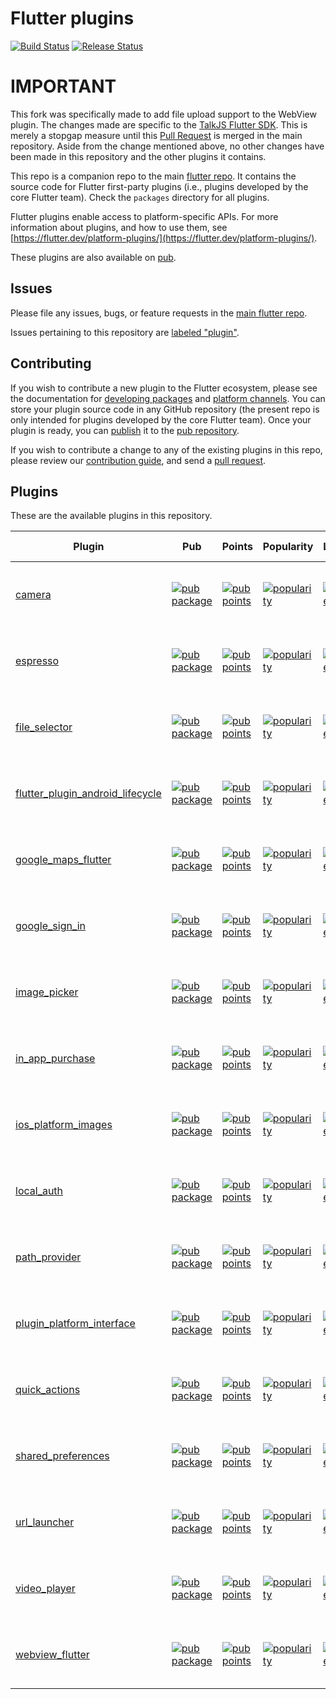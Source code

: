 # Flutter plugins

[![Build Status](https://api.cirrus-ci.com/github/flutter/plugins.svg)](https://cirrus-ci.com/github/flutter/plugins/master)
[![Release Status](https://github.com/flutter/plugins/actions/workflows/release.yml/badge.svg)](https://github.com/flutter/plugins/actions/workflows/release.yml)

# IMPORTANT

This fork was specifically made to add file upload support to the WebView plugin. The changes
made are specific to the [TalkJS Flutter SDK](https://pub.dev/packages/talkjs_flutter).
This is merely a stopgap measure until this [Pull Request](https://github.com/flutter/plugins/pull/5172)
is merged in the main repository. Aside from the change mentioned above, no other changes
have been made in this repository and the other plugins it contains.

This repo is a companion repo to the main [flutter
repo](https://github.com/flutter/flutter). It contains the source code for
Flutter first-party plugins (i.e., plugins developed by the core Flutter team).
Check the `packages` directory for all plugins.

Flutter plugins enable access to platform-specific APIs. For more information
about plugins, and how to use them, see
[https://flutter.dev/platform-plugins/](https://flutter.dev/platform-plugins/).

These plugins are also available on
[pub](https://pub.dev/flutter/packages).

## Issues

Please file any issues, bugs, or feature requests in the [main flutter
repo](https://github.com/flutter/flutter/issues/new).

Issues pertaining to this repository are [labeled
"plugin"](https://github.com/flutter/flutter/issues?q=is%3Aopen+is%3Aissue+label%3Aplugin).

## Contributing

If you wish to contribute a new plugin to the Flutter ecosystem, please
see the documentation for [developing packages](https://flutter.dev/developing-packages/) and
[platform channels](https://flutter.dev/platform-channels/). You can store
your plugin source code in any GitHub repository (the present repo is only
intended for plugins developed by the core Flutter team). Once your plugin
is ready, you can [publish](https://flutter.dev/developing-packages/#publish) it
to the [pub repository](https://pub.dev/).

If you wish to contribute a change to any of the existing plugins in this repo,
please review our [contribution guide](https://github.com/flutter/plugins/blob/master/CONTRIBUTING.md),
and send a [pull request](https://github.com/flutter/plugins/pulls).

## Plugins

These are the available plugins in this repository.

| Plugin                                                                           | Pub                                                                                                                                            | Points                                                                                                                                             | Popularity                                                                                                                                       | Likes                                                                                                                                  | Issues                                                                                                                                                                                                            | Pull requests                                                                                                                                                                                                               |
| -------------------------------------------------------------------------------- | ---------------------------------------------------------------------------------------------------------------------------------------------- | -------------------------------------------------------------------------------------------------------------------------------------------------- | ------------------------------------------------------------------------------------------------------------------------------------------------ | -------------------------------------------------------------------------------------------------------------------------------------- | ----------------------------------------------------------------------------------------------------------------------------------------------------------------------------------------------------------------- | --------------------------------------------------------------------------------------------------------------------------------------------------------------------------------------------------------------------------- |
| [camera](./packages/camera/)                                                     | [![pub package](https://img.shields.io/pub/v/camera.svg)](https://pub.dev/packages/camera)                                                     | [![pub points](https://badges.bar/camera/pub%20points)](https://pub.dev/packages/camera/score)                                                     | [![popularity](https://badges.bar/camera/popularity)](https://pub.dev/packages/camera/score)                                                     | [![likes](https://badges.bar/camera/likes)](https://pub.dev/packages/camera/score)                                                     | [![GitHub issues by-label](https://img.shields.io/github/issues/flutter/flutter/p:%20camera?label=)](https://github.com/flutter/flutter/labels/p%3A%20camera)                                                     | [![GitHub pull requests by-label](https://img.shields.io/github/issues-pr/flutter/plugins/p:%20camera?label=)](https://github.com/flutter/plugins/labels/p%3A%20camera)                                                     |
| [espresso](./packages/espresso/)                                                 | [![pub package](https://img.shields.io/pub/v/espresso.svg)](https://pub.dev/packages/espresso)                                                 | [![pub points](https://badges.bar/espresso/pub%20points)](https://pub.dev/packages/espresso/score)                                                 | [![popularity](https://badges.bar/espresso/popularity)](https://pub.dev/packages/espresso/score)                                                 | [![likes](https://badges.bar/espresso/likes)](https://pub.dev/packages/espresso/score)                                                 | [![GitHub issues by-label](https://img.shields.io/github/issues/flutter/flutter/p:%20espresso?label=)](https://github.com/flutter/flutter/labels/p%3A%20espresso)                                                 | [![GitHub pull requests by-label](https://img.shields.io/github/issues-pr/flutter/plugins/p:%20espresso?label=)](https://github.com/flutter/plugins/labels/p%3A%20espresso)                                                 |
| [file_selector](./packages/file_selector/)                                       | [![pub package](https://img.shields.io/pub/v/file_selector.svg)](https://pub.dev/packages/file_selector)                                       | [![pub points](https://badges.bar/file_selector/pub%20points)](https://pub.dev/packages/file_selector/score)                                       | [![popularity](https://badges.bar/file_selector/popularity)](https://pub.dev/packages/file_selector/score)                                       | [![likes](https://badges.bar/file_selector/likes)](https://pub.dev/packages/file_selector/score)                                       | [![GitHub issues by-label](https://img.shields.io/github/issues/flutter/flutter/p:%20file_selector?label=)](https://github.com/flutter/flutter/labels/p%3A%20file_selector)                                       | [![GitHub pull requests by-label](https://img.shields.io/github/issues-pr/flutter/plugins/p:%20file_selector?label=)](https://github.com/flutter/plugins/labels/p%3A%20file_selector)                                       |
| [flutter_plugin_android_lifecycle](./packages/flutter_plugin_android_lifecycle/) | [![pub package](https://img.shields.io/pub/v/flutter_plugin_android_lifecycle.svg)](https://pub.dev/packages/flutter_plugin_android_lifecycle) | [![pub points](https://badges.bar/flutter_plugin_android_lifecycle/pub%20points)](https://pub.dev/packages/flutter_plugin_android_lifecycle/score) | [![popularity](https://badges.bar/flutter_plugin_android_lifecycle/popularity)](https://pub.dev/packages/flutter_plugin_android_lifecycle/score) | [![likes](https://badges.bar/flutter_plugin_android_lifecycle/likes)](https://pub.dev/packages/flutter_plugin_android_lifecycle/score) | [![GitHub issues by-label](https://img.shields.io/github/issues/flutter/flutter/p:%20flutter_plugin_android_lifecycle?label=)](https://github.com/flutter/flutter/labels/p%3A%20flutter_plugin_android_lifecycle) | [![GitHub pull requests by-label](https://img.shields.io/github/issues-pr/flutter/plugins/p:%20flutter_plugin_android_lifecycle?label=)](https://github.com/flutter/plugins/labels/p%3A%20flutter_plugin_android_lifecycle) |
| [google_maps_flutter](./packages/google_maps_flutter)                            | [![pub package](https://img.shields.io/pub/v/google_maps_flutter.svg)](https://pub.dev/packages/google_maps_flutter)                           | [![pub points](https://badges.bar/google_maps_flutter/pub%20points)](https://pub.dev/packages/google_maps_flutter/score)                           | [![popularity](https://badges.bar/google_maps_flutter/popularity)](https://pub.dev/packages/google_maps_flutter/score)                           | [![likes](https://badges.bar/google_maps_flutter/likes)](https://pub.dev/packages/google_maps_flutter/score)                           | [![GitHub issues by-label](https://img.shields.io/github/issues/flutter/flutter/p:%20maps?label=)](https://github.com/flutter/flutter/labels/p%3A%20maps)                                                         | [![GitHub pull requests by-label](https://img.shields.io/github/issues-pr/flutter/plugins/p:%20google_maps_flutter?label=)](https://github.com/flutter/plugins/labels/p%3A%20google_maps_flutter)                           |
| [google_sign_in](./packages/google_sign_in/)                                     | [![pub package](https://img.shields.io/pub/v/google_sign_in.svg)](https://pub.dev/packages/google_sign_in)                                     | [![pub points](https://badges.bar/google_sign_in/pub%20points)](https://pub.dev/packages/google_sign_in/score)                                     | [![popularity](https://badges.bar/google_sign_in/popularity)](https://pub.dev/packages/google_sign_in/score)                                     | [![likes](https://badges.bar/google_sign_in/likes)](https://pub.dev/packages/google_sign_in/score)                                     | [![GitHub issues by-label](https://img.shields.io/github/issues/flutter/flutter/p:%20google_sign_in?label=)](https://github.com/flutter/flutter/labels/p%3A%20google_sign_in)                                     | [![GitHub pull requests by-label](https://img.shields.io/github/issues-pr/flutter/plugins/p:%20google_sign_in?label=)](https://github.com/flutter/plugins/labels/p%3A%20google_sign_in)                                     |
| [image_picker](./packages/image_picker/)                                         | [![pub package](https://img.shields.io/pub/v/image_picker.svg)](https://pub.dev/packages/image_picker)                                         | [![pub points](https://badges.bar/image_picker/pub%20points)](https://pub.dev/packages/image_picker/score)                                         | [![popularity](https://badges.bar/image_picker/popularity)](https://pub.dev/packages/image_picker/score)                                         | [![likes](https://badges.bar/image_picker/likes)](https://pub.dev/packages/image_picker/score)                                         | [![GitHub issues by-label](https://img.shields.io/github/issues/flutter/flutter/p:%20image_picker?label=)](https://github.com/flutter/flutter/labels/p%3A%20image_picker)                                         | [![GitHub pull requests by-label](https://img.shields.io/github/issues-pr/flutter/plugins/p:%20image_picker?label=)](https://github.com/flutter/plugins/labels/p%3A%20image_picker)                                         |
| [in_app_purchase](./packages/in_app_purchase/)                                   | [![pub package](https://img.shields.io/pub/v/in_app_purchase.svg)](https://pub.dev/packages/in_app_purchase)                                   | [![pub points](https://badges.bar/in_app_purchase/pub%20points)](https://pub.dev/packages/in_app_purchase/score)                                   | [![popularity](https://badges.bar/in_app_purchase/popularity)](https://pub.dev/packages/in_app_purchase/score)                                   | [![likes](https://badges.bar/in_app_purchase/likes)](https://pub.dev/packages/in_app_purchase/score)                                   | [![GitHub issues by-label](https://img.shields.io/github/issues/flutter/flutter/p:%20in_app_purchase?label=)](https://github.com/flutter/flutter/labels/p%3A%20in_app_purchase)                                   | [![GitHub pull requests by-label](https://img.shields.io/github/issues-pr/flutter/plugins/p:%20in_app_purchase?label=)](https://github.com/flutter/plugins/labels/p%3A%20in_app_purchase)                                   |
| [ios_platform_images](./packages/ios_platform_images/)                           | [![pub package](https://img.shields.io/pub/v/ios_platform_images.svg)](https://pub.dev/packages/ios_platform_images)                           | [![pub points](https://badges.bar/ios_platform_images/pub%20points)](https://pub.dev/packages/ios_platform_images/score)                           | [![popularity](https://badges.bar/ios_platform_images/popularity)](https://pub.dev/packages/ios_platform_images/score)                           | [![likes](https://badges.bar/ios_platform_images/likes)](https://pub.dev/packages/ios_platform_images/score)                           | [![GitHub issues by-label](https://img.shields.io/github/issues/flutter/flutter/p:%20ios_platform_images?label=)](https://github.com/flutter/flutter/labels/p%3A%20ios_platform_images)                           | [![GitHub pull requests by-label](https://img.shields.io/github/issues-pr/flutter/plugins/p:%20ios_platform_images?label=)](https://github.com/flutter/plugins/labels/p%3A%20ios_platform_images)                           |
| [local_auth](./packages/local_auth/)                                             | [![pub package](https://img.shields.io/pub/v/local_auth.svg)](https://pub.dev/packages/local_auth)                                             | [![pub points](https://badges.bar/local_auth/pub%20points)](https://pub.dev/packages/local_auth/score)                                             | [![popularity](https://badges.bar/local_auth/popularity)](https://pub.dev/packages/local_auth/score)                                             | [![likes](https://badges.bar/local_auth/likes)](https://pub.dev/packages/local_auth/score)                                             | [![GitHub issues by-label](https://img.shields.io/github/issues/flutter/flutter/p:%20local_auth?label=)](https://github.com/flutter/flutter/labels/p%3A%20local_auth)                                             | [![GitHub pull requests by-label](https://img.shields.io/github/issues-pr/flutter/plugins/p:%20local_auth?label=)](https://github.com/flutter/plugins/labels/p%3A%20local_auth)                                             |
| [path_provider](./packages/path_provider/)                                       | [![pub package](https://img.shields.io/pub/v/path_provider.svg)](https://pub.dev/packages/path_provider)                                       | [![pub points](https://badges.bar/path_provider/pub%20points)](https://pub.dev/packages/path_provider/score)                                       | [![popularity](https://badges.bar/path_provider/popularity)](https://pub.dev/packages/path_provider/score)                                       | [![likes](https://badges.bar/path_provider/likes)](https://pub.dev/packages/path_provider/score)                                       | [![GitHub issues by-label](https://img.shields.io/github/issues/flutter/flutter/p:%20path_provider?label=)](https://github.com/flutter/flutter/labels/p%3A%20path_provider)                                       | [![GitHub pull requests by-label](https://img.shields.io/github/issues-pr/flutter/plugins/p:%20path_provider?label=)](https://github.com/flutter/plugins/labels/p%3A%20path_provider)                                       |
| [plugin_platform_interface](./packages/plugin_platform_interface/)               | [![pub package](https://img.shields.io/pub/v/plugin_platform_interface.svg)](https://pub.dev/packages/plugin_platform_interface)               | [![pub points](https://badges.bar/plugin_platform_interface/pub%20points)](https://pub.dev/packages/plugin_platform_interface/score)               | [![popularity](https://badges.bar/plugin_platform_interface/popularity)](https://pub.dev/packages/plugin_platform_interface/score)               | [![likes](https://badges.bar/plugin_platform_interface/likes)](https://pub.dev/packages/plugin_platform_interface/score)               | [![GitHub issues by-label](https://img.shields.io/github/issues/flutter/flutter/p:%20plugin_platform_interface?label=)](https://github.com/flutter/flutter/labels/p%3A%20plugin_platform_interface)               | [![GitHub pull requests by-label](https://img.shields.io/github/issues-pr/flutter/plugins/p:%20plugin_platform_interface?label=)](https://github.com/flutter/plugins/labels/p%3A%20plugin_platform_interface)               |
| [quick_actions](./packages/quick_actions/)                                       | [![pub package](https://img.shields.io/pub/v/quick_actions.svg)](https://pub.dev/packages/quick_actions)                                       | [![pub points](https://badges.bar/quick_actions/pub%20points)](https://pub.dev/packages/quick_actions/score)                                       | [![popularity](https://badges.bar/quick_actions/popularity)](https://pub.dev/packages/quick_actions/score)                                       | [![likes](https://badges.bar/quick_actions/likes)](https://pub.dev/packages/quick_actions/score)                                       | [![GitHub issues by-label](https://img.shields.io/github/issues/flutter/flutter/p:%20quick_actions?label=)](https://github.com/flutter/flutter/labels/p%3A%20quick_actions)                                       | [![GitHub pull requests by-label](https://img.shields.io/github/issues-pr/flutter/plugins/p:%20quick_actions?label=)](https://github.com/flutter/plugins/labels/p%3A%20quick_actions)                                       |
| [shared_preferences](./packages/shared_preferences/)                             | [![pub package](https://img.shields.io/pub/v/shared_preferences.svg)](https://pub.dev/packages/shared_preferences)                             | [![pub points](https://badges.bar/shared_preferences/pub%20points)](https://pub.dev/packages/shared_preferences/score)                             | [![popularity](https://badges.bar/shared_preferences/popularity)](https://pub.dev/packages/shared_preferences/score)                             | [![likes](https://badges.bar/shared_preferences/likes)](https://pub.dev/packages/shared_preferences/score)                             | [![GitHub issues by-label](https://img.shields.io/github/issues/flutter/flutter/p:%20shared_preferences?label=)](https://github.com/flutter/flutter/labels/p%3A%20shared_preferences)                             | [![GitHub pull requests by-label](https://img.shields.io/github/issues-pr/flutter/plugins/p:%20shared_preferences?label=)](https://github.com/flutter/plugins/labels/p%3A%20shared_preferences)                             |
| [url_launcher](./packages/url_launcher/)                                         | [![pub package](https://img.shields.io/pub/v/url_launcher.svg)](https://pub.dev/packages/url_launcher)                                         | [![pub points](https://badges.bar/url_launcher/pub%20points)](https://pub.dev/packages/url_launcher/score)                                         | [![popularity](https://badges.bar/url_launcher/popularity)](https://pub.dev/packages/url_launcher/score)                                         | [![likes](https://badges.bar/url_launcher/likes)](https://pub.dev/packages/url_launcher/score)                                         | [![GitHub issues by-label](https://img.shields.io/github/issues/flutter/flutter/p:%20url_launcher?label=)](https://github.com/flutter/flutter/labels/p%3A%20url_launcher)                                         | [![GitHub pull requests by-label](https://img.shields.io/github/issues-pr/flutter/plugins/p:%20url_launcher?label=)](https://github.com/flutter/plugins/labels/p%3A%20url_launcher)                                         |
| [video_player](./packages/video_player/)                                         | [![pub package](https://img.shields.io/pub/v/video_player.svg)](https://pub.dev/packages/video_player)                                         | [![pub points](https://badges.bar/video_player/pub%20points)](https://pub.dev/packages/video_player/score)                                         | [![popularity](https://badges.bar/video_player/popularity)](https://pub.dev/packages/video_player/score)                                         | [![likes](https://badges.bar/video_player/likes)](https://pub.dev/packages/video_player/score)                                         | [![GitHub issues by-label](https://img.shields.io/github/issues/flutter/flutter/p:%20video_player?label=)](https://github.com/flutter/flutter/labels/p%3A%20video_player)                                         | [![GitHub pull requests by-label](https://img.shields.io/github/issues-pr/flutter/plugins/p:%20video_player?label=)](https://github.com/flutter/plugins/labels/p%3A%20video_player)                                         |
| [webview_flutter](./packages/webview_flutter/)                                   | [![pub package](https://img.shields.io/pub/v/webview_flutter.svg)](https://pub.dev/packages/webview_flutter)                                   | [![pub points](https://badges.bar/webview_flutter/pub%20points)](https://pub.dev/packages/webview_flutter/score)                                   | [![popularity](https://badges.bar/webview_flutter/popularity)](https://pub.dev/packages/webview_flutter/score)                                   | [![likes](https://badges.bar/webview_flutter/likes)](https://pub.dev/packages/webview_flutter/score)                                   | [![GitHub issues by-label](https://img.shields.io/github/issues/flutter/flutter/p:%20webview?label=)](https://github.com/flutter/flutter/labels/p%3A%20webview)                                                   | [![GitHub pull requests by-label](https://img.shields.io/github/issues-pr/flutter/plugins/p:%20webview_flutter?label=)](https://github.com/flutter/plugins/labels/p%3A%20webview_flutter)                                   |
